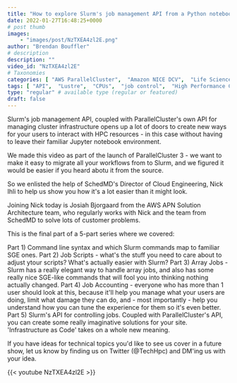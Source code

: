 ```yaml
---
title: "How to explore Slurm's job management API from a Python notebook - (Part 5)"
date: 2022-01-27T16:48:25+0000
# post thumb
images:
    - "images/post/NzTXEA4zl2E.png"
author: "Brendan Bouffler"
# description
description: ""
video_id: "NzTXEA4zl2E"
# Taxonomies
categories: [ "AWS ParallelCluster",  "Amazon NICE DCV",  "Life Sciences", ]
tags: [ "API",  "Lustre",  "CPUs",  "job control",  "High Performance Computing",  "Storage",  "GPUs",  "DCV",  "HPC",  "ParallelCluster",  "EC2",  "Covid-19",  "Slurm",  "vizualization",  "Schedulers",  "virtualization",  "SGE",  "techshorts", ]
type: "regular" # available type (regular or featured)
draft: false
---
```


Slurm's job management API, coupled with ParallelCluster's own API for managing cluster infrastructure opens up a lot of doors to create new ways for your users to interact with HPC resources - in this case without having to leave their familiar Jupyter notebook environment.

We made this video as part of the launch of ParallelCluster 3 - we want to make it easy to migrate all your workflows from to Slurm, and we figured it would be easier if you heard abotu it from the source.

So we enlisted the help of SchedMD's Director of Cloud Engineering, Nick Ihli to help us show you how it's a lot easier than it might look.

Joining Nick today is Josiah Bjorgaard from the AWS APN Solution Architecture team, who regularly works with Nick and the team from SchedMD to solve lots of customer problems.

This is the final part of a 5-part series where we covered: 

Part 1) Command line syntax and which Slurm commands map to  familiar SGE ones.
Part 2) Job Scripts - what's the stuff you need to care about to adjust ytour scripts? What's actually easier with Slurm?
Part 3) Array Jobs - Slurm has a really elegant way to handle array jobs, and also has some really nice SGE-like commands that will fool you into thinking nothing actually changed.
Part 4) Job Accounting - everyone who has more than 1 user should look at this, because it'll help you manage what your users are doing, limit what damage they can do, and - most importantly - help you understand how you can tune the experience for them so it's even better.
Part 5) Slurm's API for controlling jobs. Coupled with ParallelCluster's API, you can create some really imaginative solutions for your site. 'Infrastructure as Code' takes on a whole new meaning.

If you have ideas for technical topics you'd like to see us cover in a future show, let us know by finding us on Twitter (@TechHpc) and DM'ing us with your idea.

{{< youtube NzTXEA4zl2E >}}